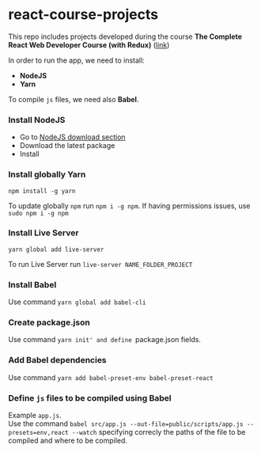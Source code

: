 # react-course-projects

This repo includes projects developed during the course **The Complete React Web Developer Course (with Redux)** ([link](https://www.udemy.com/react-2nd-edition/learn/v4/overview))

In order to run the app, we need to install:
* **NodeJS**
* **Yarn**

To compile `js` files, we need also **Babel**.

### Install NodeJS
* Go to [NodeJS download section](https://nodejs.org/en/download/)
* Download the latest package
* Install

### Install globally Yarn
`npm install -g yarn`

To update globally `npm` run `npm i -g npm`. If having permissions issues, use `sudo npm i -g npm`

### Install Live Server
`yarn global add live-server`

To run Live Server run `live-server NAME_FOLDER_PROJECT`

### Install Babel
Use command `yarn global add babel-cli`

### Create package.json
Use command `yarn init' and define `package.json fields.

### Add Babel dependencies
Use command `yarn add babel-preset-env babel-preset-react`

### Define `js` files to be compiled using Babel
Example `app.js`.   
Use the command `babel src/app.js --out-file=public/scripts/app.js --presets=env,react --watch` specifying correcly the paths of the file to be compiled and where to be compiled.

